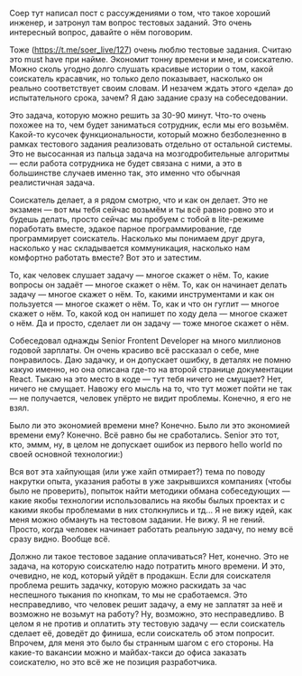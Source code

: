 Соер тут написал пост с рассуждениями о том, что такое хороший инженер, и затронул там вопрос тестовых заданий. Это очень интересный вопрос, давайте о нём поговорим.



Тоже (https://t.me/soer_live/127) очень люблю тестовые задания. Считаю это must have при найме. Экономит тонну времени и мне, и соискателю. Можно сколь угодно долго слушать красивые истории о том, какой соискатель красавчик, но только дело показывает, насколько он реально соответствует своим словам. И незачем ждать этого «дела» до испытательного срока, зачем? Я даю задание сразу на собеседовании.

Это задача, которую можно решить за 30-90 минут. Что-то очень похожее на то, чем будет заниматься сотрудник, если мы его возьмём. Какой-то кусочек функциональности, который можно безболезненно в рамках тестового задания реализовать отдельно от остальной системы. Это не высосанная из пальца задача на мозгодробительные алгоритмы — если работа сотрудника не будет связана с ними, а это в большинстве случаев именно так, это именно что обычная реалистичная задача.

Соискатель делает, а я рядом смотрю, что и как он делает. Это не экзамен — вот мы тебя сейчас возьмём и ты всё равно ровно это и будешь делать, просто сейчас мы пробуем с тобой в lite-режиме поработать вместе, эдакое парное программирование, где программирует соискатель. Насколько мы понимаем друг друга, насколько у нас складывается коммуникация, насколько нам комфортно работать вместе? Вот это и затестим.

То, как человек слушает задачу — многое скажет о нём. То, какие вопросы он задаёт — многое скажет о нём. То, как он начинает делать задачу — многое скажет о нём. То, какими инструментами и как он пользуется — многое скажет о нём. То, как и что он гуглит — многое скажет о нём. То, какой код он напишет по ходу дела — многое скажет о нём. Да и просто, сделает ли он задачу — тоже многое скажет о нём.

Собеседовал однажды Senior Frontent Developer на много миллионов годовой зарплаты. Он очень красиво всё рассказал о себе, мне понравилось. Даю задачку, и он допускает ошибку, в деталях не помню какую именно, но она описана где-то на второй странице документации React. Тыкаю на это место в коде — тут тебя ничего не смущает? Нет, ничего не смущает. Навожу его мысль на то, что тут может пойти не так — не получается, человек упёрто не видит проблемы. Конечно, я его не взял.

Было ли это экономией времени мне? Конечно. Было ли это экономией времени ему? Конечно. Всё равно бы не сработались. Senior это тот, кто, эммм, ну, в целом не допускает ошибок из первого hello world по своей основной технологии:)

Вся вот эта хайпующая (или уже хайп отмирает?) тема по поводу накрутки опыта, указания работы в уже закрывшихся компаниях (чтобы было не проверить), попыток найти методики обмана собеседующих — какие якобы технологии использовались на якобы былых проектах и с какими якобы проблемами в них столкнулись и тд... Я не вижу идей, как меня можно обмануть на тестовом задании. Не вижу. Я не гений. Просто, когда человек начинает работать реальную задачу, по нему всё сразу видно. Вообще всё.

Должно ли такое тестовое задание оплачиваться? Нет, конечно. Это не задача, на которую соискателю надо потратить много времени. И это, очевидно, не код, который уйдёт в продакшн. Если для соискателя проблема решить задачку, которую можно раскидать за час неспешного тыкания по кнопкам, то мы не сработаемся. Это несправедливо, что человек решит задачу, а ему не заплатят за неё и возможно не возьмут на работу? Ну, возможно, это несправедливо. В целом я не против и оплатить эту тестовую задачу — если соискатель сделает её, доведёт до финиша, если соискатель об этом попросит. Впрочем, для меня это было бы странным шагом с его стороны. На какие-то вакансии можно и майбах-такси до офиса заказать соискателю, но это всё же не позиция разработчика.